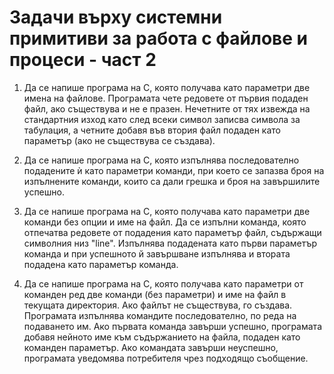 # Задачи върху системни примитиви за работа с файлове и процеси - част 2

1.  Да се напише програма на С, която получава като параметри две имена на файлове. Програмата чете редовете от първия подаден файл, ако съществува и не е празен. Нечетните от тях извежда на стандартния изход като след всеки символ записва символа за табулация, а четните добавя във втория файл подаден като параметър (ако не съществува се създава).

2. Да се напише програма на C, която изпълнява последователно подадените ѝ като параметри команди, при което се запазва броя на изпълнените команди, които са дали грешка и броя на завършилите успешно.

3.  Да се напише програма на С, която получава като параметри две команди без опции и име на файл. Да се изпълни команда, която отпечатва редовете от подадения като параметър файл, съдържащи символния низ "line". Изпълнява подадената като първи параметър команда и при успешното й завършване изпълнява и втората подадена като параметър команда.

4. Да се напише програма на C, която получава като параметри от команден ред две команди (без параметри) и име на файл в текущата директория. Ако файлът не съществува, го създава. Програмата изпълнява командите последователно, по реда на подаването им. Ако първата команда завърши успешно, програмата добавя нейното име към съдържанието на файла, подаден като команден параметър. Ако командата завърши неуспешно, програмата уведомява потребителя чрез подходящо съобщение.
